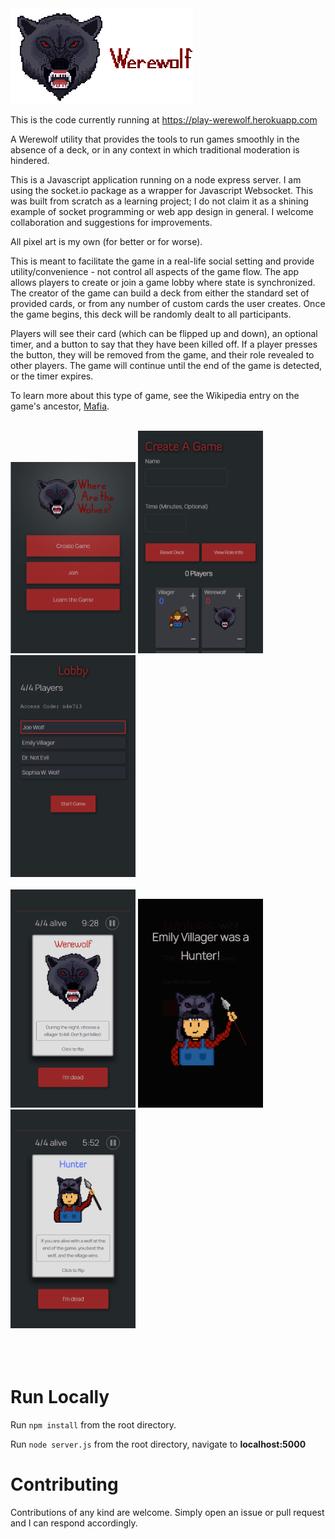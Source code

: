 <img alt="Werewolf" src="/assets/images/roles-small/wolf_logo.png" />

This is the code currently running at <a href="https://play-werewolf.herokuapp.com">https://play-werewolf.herokuapp.com</a>

A Werewolf utility that provides the tools to run games smoothly in the absence of a deck, or in any context in which traditional moderation is hindered. 

This is a Javascript application running on a node express server. I am using the socket.io package as a wrapper for Javascript Websocket. This was built from scratch as a learning project; I do not claim it as a shining example of socket programming or web app design in general. I welcome collaboration and suggestions for improvements. 

All pixel art is my own (for better or for worse).

This is meant to facilitate the game in a real-life social setting and provide utility/convenience - not control all aspects of the game flow. The app allows players to create or join a game lobby where state is synchronized. The creator of the game can build a deck from either the standard set of provided cards, or from any number of custom cards the user creates. Once the game begins, this deck will be randomly dealt to all participants. 

Players will see their card (which can be flipped up and down), an optional timer, and a button to say that they have been killed off. If a player presses the button, they will be removed from the game, and their role revealed to other players. The game will continue until the end of the game is detected, or the timer expires.

To learn more about this type of game, see the Wikipedia entry on the game's ancestor, <a href="https://en.wikipedia.org/wiki/Mafia_(party_game)">Mafia</a>.

<br>
<div>
  <img alt="home" width="200" src="/assets/images/screenshots/home.PNG" />
  <img alt="create" width="200" src="/assets/images/screenshots/create.PNG" />
  <img alt="lobby" width="200" src="/assets/images/screenshots/lobby.PNG" />
</div>
<br>
<div>
  <img alt="game" width="200" src="/assets/images/screenshots/game.PNG" />
  <img alt="killed" width="200" src="/assets/images/screenshots/killed.PNG" />
  <img alt="hunter" width="200" src="/assets/images/screenshots/hunter.PNG" />
</div>
<br>
<br>
<br>

# Run Locally

Run `npm install` from the root directory.

Run `node server.js` from the root directory, navigate to **localhost:5000**

# Contributing

Contributions of any kind are welcome. Simply open an issue or pull request and I can respond accordingly. 
